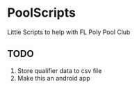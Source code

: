 # PoolScripts
Little Scripts to help with FL Poly Pool Club
## TODO
1. Store qualifier data to csv file
2. Make this an android app
